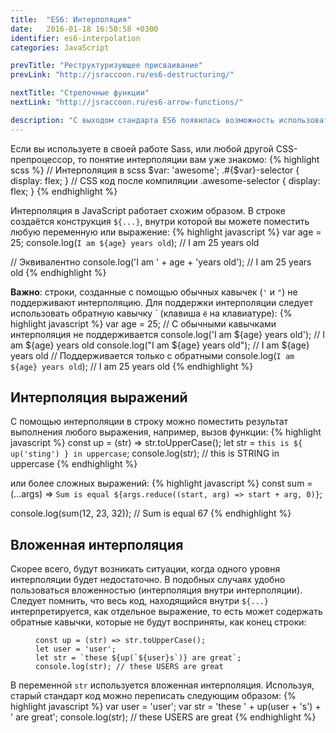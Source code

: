 ```yaml
---
title:  "ES6: Интерполяция"
date:   2016-01-18 16:50:58 +0300
identifier: es6-interpolation
categories: JavaScript

prevTitle: "Реструктуризующее присваивание"
prevLink: "http://jsraccoon.ru/es6-destructuring/"

nextTitle: "Стрелочные функции"
nextLink: "http://jsraccoon.ru/es6-arrow-functions/"

description: "С выходом стандарта ES6 появилась возможность использовать строковую шаблонизацию. Новый вид строк, создаваемый с помощью символов <code>`</code> поддерживает интерполяцию переменных и любых логических выражений."
---
```


Если вы используете в своей работе Sass, или любой другой CSS-препроцессор, то понятие интерполяции вам уже знакомо:
{% highlight scss %}
// Интерполяция в scss
$var: 'awesome';
.#{$var}-selector {
	display: flex;
}
// CSS код после компиляции
.awesome-selector {
	display: flex;
} 
{% endhighlight %}

Интерполяция в JavaScript работает схожим образом. В строке создаётся конструкция `${...}`, внутри которой вы можете поместить любую переменную или выражение:
{% highlight javascript %}
var age = 25;
console.log(`I am ${age} years old`); // I am 25 years old

// Эквивалентно
console.log('I am ' + age + 'years old'); // I am 25 years old
{% endhighlight %}

**Важно**: строки, созданные с помощью обычных кавычек (`'` и `"`) не поддерживают интерполяцию. Для поддержки интерполяции следует использовать обратную кавычку \` (клавиша `ё` на клавиатуре):
{% highlight javascript %}
var age = 25;
// С обычными кавычками интерполяция не поддерживается
console.log('I am ${age} years old'); // I am ${age} years old
console.log("I am ${age} years old"); // I am ${age} years old
// Поддерживается только с обратными
console.log(`I am ${age} years old`); // I am 25 years old
{% endhighlight %}

## Интерполяция выражений
С помощью интерполяции в строку можно поместить результат выполнения любого выражения, например, вызов функции:
{% highlight javascript %}
const up = (str) => str.toUpperCase();
let str = `this is ${ up('sting') } in uppercase`;
console.log(str); // this is STRING in uppercase
{% endhighlight %}

или более сложных выражений:
{% highlight javascript %}
const sum = (...args) => `Sum is equal ${args.reduce((start, arg) => start + arg, 0)}`;

console.log(sum(12, 23, 32)); // Sum is equal 67
{% endhighlight %}

## Вложенная интерполяция
Скорее всего, будут возникать ситуации, когда одного уровня интерполяции будет недостаточно. В подобных случаях удобно пользоваться вложенностью (интерполяция внутри интерполяции). Следует помнить, что весь код, находящийся внутри `${...}` интерпретируется, как отдельное выражение, то есть может содержать обратные кавычки, которые не будут восприняты, как конец строки:
<figure class="highlight"><pre><code class="language-javascript" data-lang="javascript"><span class="kr">const</span> up = (str) => str.toUpperCase();
<span class="kd">let</span> user = <span class="s1">'user'</span>;
<span class="kd">let</span> str = `these ${up(`${user}s`)} are great`;
console.log(str); <span class="c1">// these USERS are great</span>
</code></pre></figure>

В переменной `str` используется вложенная интерполяция. Используя, старый стандарт код можно переписать следующим образом:
{% highlight javascript %}
var user = 'user';
var str = 'these ' + up(user + 's') + ' are great';
console.log(str); // these USERS are great
{% endhighlight %}
